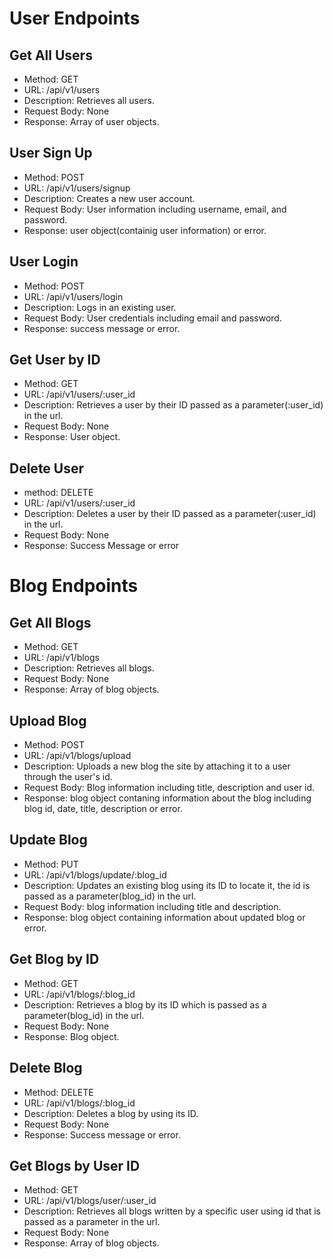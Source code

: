 # User Endpoints

## Get All Users
- Method: GET
- URL: /api/v1/users
- Description: Retrieves all users.
- Request Body: None
- Response: Array of user objects.

## User Sign Up
- Method: POST
- URL: /api/v1/users/signup
- Description: Creates a new user account.
- Request Body: User information including username, email, and password.
- Response: user object(containig user information) or error.

## User Login
- Method: POST
- URL: /api/v1/users/login
- Description: Logs in an existing user.
- Request Body: User credentials including email and password.
- Response: success message or error.

## Get User by ID
- Method: GET
- URL: /api/v1/users/:user_id
- Description: Retrieves a user by their ID passed as a parameter(:user_id) in the url.
- Request Body: None
- Response: User object.

## Delete User
- method: DELETE
- URL: /api/v1/users/:user_id
- Description: Deletes a user by their ID passed as a parameter(:user_id) in the url.
- Request Body: None
- Response: Success Message or error


# Blog Endpoints

## Get All Blogs
- Method: GET
- URL: /api/v1/blogs
- Description: Retrieves all blogs.
- Request Body: None
- Response: Array of blog objects.

## Upload Blog
- Method: POST
- URL: /api/v1/blogs/upload
- Description: Uploads a new blog the site by attaching it to a user through the user's id.
- Request Body: Blog information including title, description and user id.
- Response: blog object contaning information about the blog including blog id, date, title, description or error.

## Update Blog
- Method: PUT
- URL: /api/v1/blogs/update/:blog_id
- Description: Updates an existing blog using its ID to locate it, the id is passed as a parameter(blog_id) in the url.
- Request Body: blog information including title and description.
- Response: blog object containing information about updated blog or error.

## Get Blog by ID
- Method: GET
- URL: /api/v1/blogs/:blog_id
- Description: Retrieves a blog by its ID which is passed as a parameter(blog_id) in the url.
- Request Body: None
- Response: Blog object.

## Delete Blog
- Method: DELETE
- URL: /api/v1/blogs/:blog_id
- Description: Deletes a blog by using its ID.
- Request Body: None
- Response: Success message or error.

## Get Blogs by User ID
- Method: GET
- URL: /api/v1/blogs/user/:user_id
- Description: Retrieves all blogs written by a specific user using id that is passed as a parameter in the url.
- Request Body: None
- Response: Array of blog objects.
